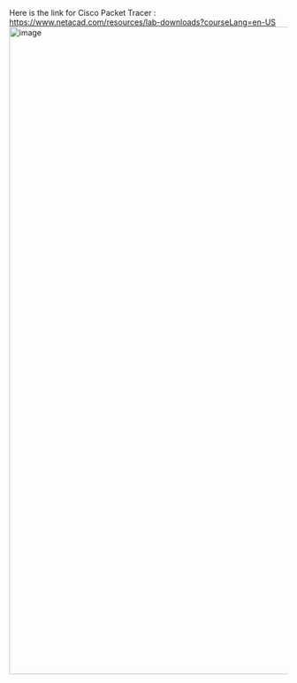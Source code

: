 Here is the link for Cisco Packet Tracer : https://www.netacad.com/resources/lab-downloads?courseLang=en-US
<img width="1171" alt="image" src="https://github.com/user-attachments/assets/75b6b94e-eebe-47d3-8ab0-93646c1429f3">
